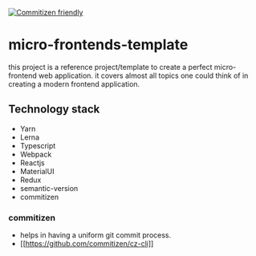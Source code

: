 [![Commitizen friendly](https://img.shields.io/badge/commitizen-friendly-brightgreen.svg)](http://commitizen.github.io/cz-cli/)
# micro-frontends-template

this project is a reference project/template to create a perfect micro-frontend web application. it covers almost all topics one could think of
in creating a modern frontend application. 

## Technology stack
- Yarn
- Lerna
- Typescript
- Webpack
- Reactjs
- MaterialUI
- Redux
- semantic-version
- commitizen 


### commitizen 
- helps in having a uniform git commit process.
- [[https://github.com/commitizen/cz-cli]]

